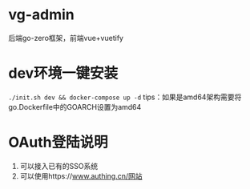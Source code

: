 # vg-admin
后端go-zero框架，前端vue+vuetify

# dev环境一键安装

`./init.sh dev && docker-compose up -d`
tips：如果是amd64架构需要将go.Dockerfile中的GOARCH设置为amd64



# OAuth登陆说明
1. 可以接入已有的SSO系统
2. 可以使用https://www.authing.cn/网站
